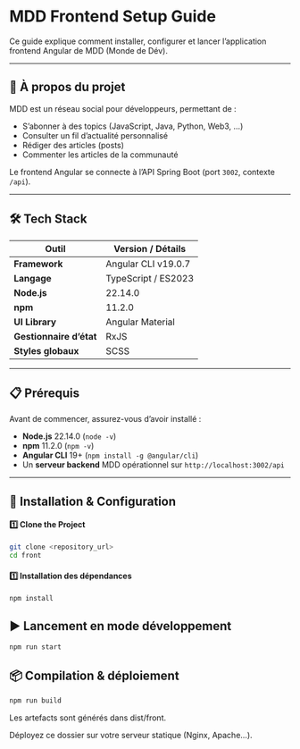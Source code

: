 # MDD Frontend Setup Guide

Ce guide explique comment installer, configurer et lancer l’application frontend Angular de MDD (Monde de Dév).

---

## 🚀 À propos du projet

MDD est un réseau social pour développeurs, permettant de :
- S’abonner à des topics (JavaScript, Java, Python, Web3, …)
- Consulter un fil d’actualité personnalisé
- Rédiger des articles (posts)
- Commenter les articles de la communauté

Le frontend Angular se connecte à l’API Spring Boot (port `3002`, contexte `/api`).

---

## 🛠 Tech Stack

| Outil                   | Version / Détails                |
|-------------------------|----------------------------------|
| **Framework**           | Angular CLI v19.0.7              |
| **Langage**             | TypeScript / ES2023              |
| **Node.js**             | 22.14.0                          |
| **npm**                 | 11.2.0                           |
| **UI Library**          | Angular Material                 |
| **Gestionnaire d’état** | RxJS                             |
| **Styles globaux**      | SCSS                             |

---

## 📋 Prérequis

Avant de commencer, assurez-vous d’avoir installé :
- **Node.js** 22.14.0 (`node -v`)
- **npm** 11.2.0 (`npm -v`)
- **Angular CLI** 19+ (`npm install -g @angular/cli`)
- Un **serveur backend** MDD opérationnel sur `http://localhost:3002/api`

---

## 🔧 Installation & Configuration

#### 1️⃣ Clone the Project
```sh
git clone <repository_url>
cd front
```

#### 1️⃣ Installation des dépendances
```sh
npm install
```
## ▶️ Lancement en mode développement

```sh
npm run start
```

## 📦 Compilation & déploiement

```sh
npm run build
```

Les artefacts sont générés dans dist/front.

Déployez ce dossier sur votre serveur statique (Nginx, Apache…).

